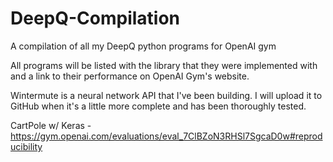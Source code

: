 # DeepQ-Compilation
A compilation of all my DeepQ python programs for OpenAI gym

All programs will be listed with the library that they were implemented with and a link to their performance on OpenAI Gym's website.

Wintermute is a neural network API that I've been building. I will upload it to GitHub when it's a little more complete and has been thoroughly tested.

CartPole w/ Keras - https://gym.openai.com/evaluations/eval_7ClBZoN3RHSl7SgcaD0w#reproducibility
